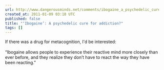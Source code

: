 ```yaml
---
url: http://www.dangerousminds.net/comments/ibogaine_a_psychedelic_cure_for_addiction/
created_at: 2011-01-09 03:18 UTC
published: false
title: "‘Ibogaine’: A psychedelic cure for addiction?"
tags: []
---
```


If there was a drug for metacognition, I'd be interested:<br><br>“Ibogaine allows people to experience their reactive mind more closely than ever before, and they realize they don’t have to react the way they have been reacting.”

